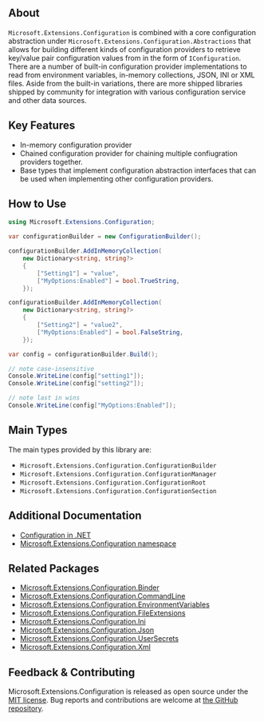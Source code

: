 ## About

<!-- A description of the package and where one can find more documentation -->

`Microsoft.Extensions.Configuration` is combined with a core configuration abstraction under `Microsoft.Extensions.Configuration.Abstractions` that allows for building different kinds of configuration providers to retrieve key/value pair configuration values from in the form of `IConfiguration`. There are a number of built-in configuration provider implementations to read from environment variables, in-memory collections, JSON, INI or XML files. Aside from the built-in variations, there are more shipped libraries shipped by community for integration with various configuration service and other data sources.

## Key Features

<!-- The key features of this package -->

* In-memory configuration provider
* Chained configuration provider for chaining multiple confiugration providers together.
* Base types that implement configuration abstraction interfaces that can be used when implementing other configuration providers.

## How to Use

<!-- A compelling example on how to use this package with code, as well as any specific guidelines for when to use the package -->
```C#
using Microsoft.Extensions.Configuration;

var configurationBuilder = new ConfigurationBuilder();

configurationBuilder.AddInMemoryCollection(
    new Dictionary<string, string?>
    {
        ["Setting1"] = "value",
        ["MyOptions:Enabled"] = bool.TrueString,
    });

configurationBuilder.AddInMemoryCollection(
    new Dictionary<string, string?>
    {
        ["Setting2"] = "value2",
        ["MyOptions:Enabled"] = bool.FalseString,
    });

var config = configurationBuilder.Build();

// note case-insensitive
Console.WriteLine(config["setting1"]);
Console.WriteLine(config["setting2"]);

// note last in wins
Console.WriteLine(config["MyOptions:Enabled"]);
```

## Main Types

<!-- The main types provided in this library -->

The main types provided by this library are:

* `Microsoft.Extensions.Configuration.ConfigurationBuilder`
* `Microsoft.Extensions.Configuration.ConfigurationManager`
* `Microsoft.Extensions.Configuration.ConfigurationRoot`
* `Microsoft.Extensions.Configuration.ConfigurationSection`

## Additional Documentation

<!-- Links to further documentation -->

- [Configuration in .NET](https://learn.microsoft.com/dotnet/core/extensions/configuration)
- [Microsoft.Extensions.Configuration namespace](https://learn.microsoft.com/dotnet/api/microsoft.extensions.configuration)

## Related Packages

<!-- The related packages associated with this package -->
* [Microsoft.Extensions.Configuration.Binder](https://www.nuget.org/packages/Microsoft.Extensions.Configuration.Binder)
* [Microsoft.Extensions.Configuration.CommandLine](https://www.nuget.org/packages/Microsoft.Extensions.Configuration.CommandLine)
* [Microsoft.Extensions.Configuration.EnvironmentVariables](https://www.nuget.org/packages/Microsoft.Extensions.Configuration.EnvironmentVariables)
* [Microsoft.Extensions.Configuration.FileExtensions](https://www.nuget.org/packages/Microsoft.Extensions.Configuration.FileExtensions)
* [Microsoft.Extensions.Configuration.Ini](https://www.nuget.org/packages/Microsoft.Extensions.Configuration.Ini)
* [Microsoft.Extensions.Configuration.Json](https://www.nuget.org/packages/Microsoft.Extensions.Configuration.Json)
* [Microsoft.Extensions.Configuration.UserSecrets](https://www.nuget.org/packages/Microsoft.Extensions.Configuration.UserSecrets)
* [Microsoft.Extensions.Configuration.Xml](https://www.nuget.org/packages/Microsoft.Extensions.Configuration.Xml)


## Feedback & Contributing

<!-- How to provide feedback on this package and contribute to it -->

Microsoft.Extensions.Configuration is released as open source under the [MIT license](https://licenses.nuget.org/MIT). Bug reports and contributions are welcome at [the GitHub repository](https://github.com/dotnet/runtime).
